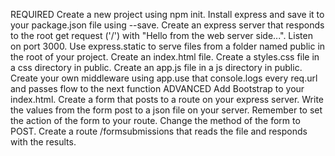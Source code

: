 REQUIRED
Create a new project using npm init.
Install express and save it to your package.json file using --save.
Create an express server that responds to the root get request ('/') with "Hello from the web server side...".
Listen on port 3000.
Use express.static to serve files from a folder named public in the root of your project.
Create an index.html file.
Create a styles.css file in a css directory in public.
Create an app.js file in a js directory in public.
Create your own middleware using app.use that console.logs every req.url and passes flow to the next function
ADVANCED
Add Bootstrap to your index.html.
Create a form that posts to a route on your express server.
Write the values from the form post to a json file on your server.
Remember to set the action of the form to your route.
Change the method of the form to POST.
Create a route /formsubmissions that reads the file and responds with the results.